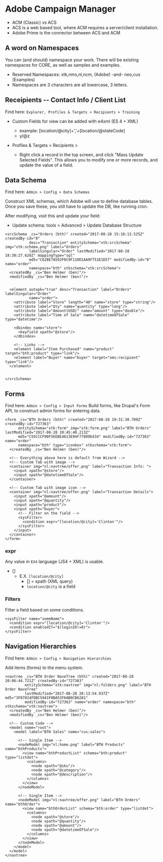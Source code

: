# Adobe Campaign Manager

- ACM (Classic) vs ACS
- ACS is a web based tool, where ACM requires a server/client installation.
- Adobe Prime is the connector between ACS and ACM

## A word on Namespaces

You can (and should) namespace your work. There will be existing namespaces for CORE, as well as samples and examples.
  - Reserved Namespaces: xtk,nms,nl,ncm, (Adobe) -and- neo,cus (Examples)
  - Namespaces are 3 characters are all lowercase, 3 letters.



## Receipients -- Contact Info / Client List
Find here: `Explorer, Profiles & Targets > Recipients > Training`

- Custom Fields for view can be added with e4xml (ES 4 + XML)
  - example: [location/@city]+','+[location/@stateCode]

  <x>

  <y z="hi"/>
  </x>

  - y/@z

- Profiles & Targets > Recipients >
  - Right click a record in the top screen, and click "Mass Update Selected Fields". This allows you to modify one or more records, and update the value of a field.


## Data Schema
Find here: `Admin > Config > Data Schemas`

Construct XML schemas, which Adobe will use to define database tables. Once you save these, you still have to update the DB, like running cron.

After modifying, visit this and update your field:
- Update schema: tools > Advanced > Update Database Structure


```
<srcSchema _cs="Orders (bth)" created="2017-08-28 15:18:13.525Z" createdBy-id="0"
           desc="Transaction" entitySchema="xtk:srcSchema" img="xtk:schema.png" label="Orders"
           labelSingular="Order" lastModified="2017-08-28 18:38:27.628Z" mappingType="sql"
           md5="C62BE7A592F0C9F110D1AA9F751E1D57" modifiedBy-id="0" name="order"
           namespace="bth" xtkschema="xtk:srcSchema">
  <createdBy _cs="Ben Helmer (ben)"/>
  <modifiedBy _cs="Ben Helmer (ben)"/>


  <element autopk="true" desc="Transaction" label="Orders" labelSingular="Order"
           name="order">
    <attribute label="Store" length="40" name="store" type="string"/>
    <attribute label="Qty" name="quantity" type="long"/>
    <attribute label="Amount(USD)" name="amount" type="double"/>
    <attribute label="Time of Sale" name="datetimeOfSale" type="datetime"/>

    <dbindex name="store">
      <keyfield xpath="@store"/>
    </dbindex>

    <!-- Links -->
    <element label="Item Purchased" name="product" target="bth:product" type="link"/>
    <element label="Buyer" name="buyer" target="nms:recipient" type="link"/>
  </element>


</srcSchema>
```


## Forms
Find here: `Admin > Config > Input Forms`
Build forms, like Drupal's Form API, to construct admin forms for entering data.

```
<form _cs="BTH Orders (bth)" created="2017-08-28 19:31:30.709Z" createdBy-id="727363"
      entitySchema="xtk:form" img="xtk:form.png" label="BTH Orders" lastModified="2017-08-28 20:45:40.213Z"
      md5="C55CCCF90F5EEBE4613E94F77899E434" modifiedBy-id="727363" name="order"
      namespace="bth" type="iconbox" xtkschema="xtk:form">
  <createdBy _cs="Ben Helmer (ben)"/>

  <!-- Everything above here is default from Wizard -->
  <!-- Custom Tab with image -->
  <container img="nl:navtree/offer.png" label="Transaction Info: ">
    <input xpath="@store"/>
    <input xpath="@datetimeOfSale"/>
  </container>

  <!-- Custom Tab with image icon -->
  <container img="nl:navtree/offer.png" label="Transaction Details">
    <input xpath="@amount"/>
    <input xpath="@quantity"/>
    <input xpath="product"/>
    <input xpath="buyer">
      <!-- Filter on the field -->
      <sysFilter>
        <condition expr="[location/@city]='Clinton'"/>
      </sysFilter>
    </input>
  </container>
</form>
```


### expr
Any value in `EX4` language (JS4 + XML) is usable.
<condition expr="[location/@city]='Clinton'"/>

 - []
    - E.X. ```[location/@city]```
      - [] = xpath (XML query)
      - `location/@city` is a field


### Filters
Filter a field based on some conditions.
```
<sysFilter name="someName">
  <condition expr="[location/@city]='Clinton'"/>
  <condition enabledIf="$(loginID!=0)">
</sysFilter>
```


## Navigation Hierarchies
Find here: `Admin > Config > Navigation Hierarchies`

Add items (forms) to the menu system.

```
<navtree _cs="BTH Order NaveTree (bth)" created="2017-08-28 20:06:44.721Z" createdBy-id="727363"
         entitySchema="xtk:navtree" img="nl:folders.png" label="BTH Order NaveTree"
         lastModified="2017-08-28 20:13:54.937Z" md5="3F07024FDBC5941F0BA53F6AB0CB6281"
         modifiedBy-id="727363" name="order" namespace="bth" xtkschema="xtk:navtree">
  <createdBy _cs="Ben Helmer (ben)"/>
  <modifiedBy _cs="Ben Helmer (ben)"/>

  <!-- Custom Code -->
  <model name="root">
    <model label="BTH Sales" name="cus:sales">

      <!-- Single Item -->
      <nodeModel img="nl:home.png" label="BTH Products" name="bthProducts">
        <view name="bthProductList" schema="bth:product" type="listdet">
          <columns>
            <node xpath="@sku"/>
            <node xpath="@category"/>
            <node xpath="@description"/>
          </columns>
        </view>
      </nodeModel>

      <!-- Single Item -->
      <nodeModel img="nl:navtree/offer.png" label="BTH Orders" name="bthOrder">
        <view name="bthOrderList" schema="bth:order" type="listdet">
          <columns>
            <node xpath="@store"/>
            <node xpath="@quantity"/>
            <node xpath="@amount"/>
            <node xpath="@datetimeOfSale"/>
          </columns>
        </view>
      </nodeModel>
    </model>
  </model>
</navtree>
```
